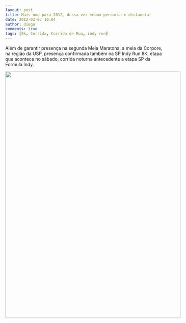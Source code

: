 ```yaml
---
layout: post
title: Mais uma para 2012, dessa vez mesmo percurso e distancia!
date: 2012-03-07 10:04
author: diego
comments: true
tags: [8k, Corrida, Corrida de Rua, indy run]
---
```

Além de garantir presença na segunda Meia Maratona, a meia da Corpore, na região da USP, presença confirmada também na SP Indy Run 8K, etapa que acontece no sábado, corrida noturna antecedente a etapa SP da Formula Indy.
<!--more-->
<div style="width:550px;height:800px;display:block; clear:both">


<div class="moldura"><a class="lightbox" href="http://gayotto1.enviodecampanhas.net/messageimages/11152972153264674/133045178090877400/email_mkt_indy_run.jpg"><img src="http://gayotto1.enviodecampanhas.net/messageimages/11152972153264674/133045178090877400/email_mkt_indy_run.jpg" alt="" width="550" height="774" /></a></div>
</div>
